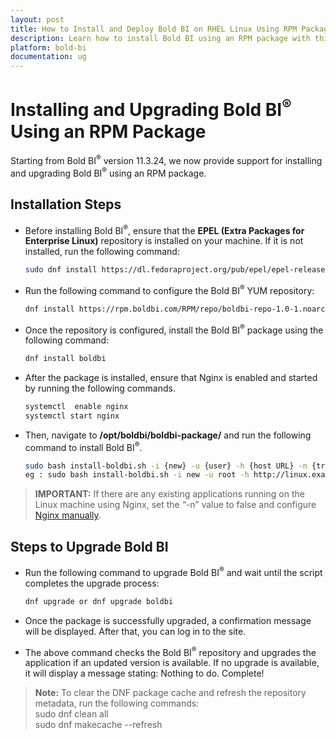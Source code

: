 ```yaml
---
layout: post
title: How to Install and Deploy Bold BI on RHEL Linux Using RPM Package
description: Learn how to install Bold BI using an RPM package with this step-by-step guide. Follow the instructions to set up and configure Bold BI seamlessly.
platform: bold-bi
documentation: ug
---
```


# Installing and Upgrading Bold BI<sup>®</sup> Using an RPM Package

Starting from Bold BI<sup>®</sup> version 11.3.24, we now provide support for installing and upgrading Bold BI<sup>®</sup> using an RPM package.

## Installation Steps

* Before installing Bold BI<sup>®</sup>, ensure that the **EPEL (Extra Packages for Enterprise Linux)** repository is installed on your machine. If it is not installed, run the following command:

    ```sh
    sudo dnf install https://dl.fedoraproject.org/pub/epel/epel-release-latest-9.noarch.rpm
    ```

* Run the following command to configure the Bold BI<sup>®</sup> YUM repository:

    ```sh
    dnf install https://rpm.boldbi.com/RPM/repo/boldbi-repo-1.0-1.noarch.rpm
    ```

* Once the repository is configured, install the Bold BI<sup>®</sup> package using the following command:

    ```sh
    dnf install boldbi
    ```

* After the package is installed, ensure that Nginx is enabled and started by running the following commands.

    ```sh
    systemctl  enable nginx
    systemctl start nginx
    ```

* Then, navigate to **/opt/boldbi/boldbi-package/** and run the following command to install Bold BI<sup>®</sup>.

    ```sh
    sudo bash install-boldbi.sh -i {new} -u {user} -h {host URL} -n {true or false}
    eg : sudo bash install-boldbi.sh -i new -u root -h http://linux.example.com -n true
    ```

>**IMPORTANT:** If there are any existing applications running on the Linux machine using Nginx, set the “-n” value to false and configure [Nginx manually](/deploying-bold-bi/deploying-on-linux/installation-and-deployment/bold-bi-on-centos/#manually-configure-nginx).

## Steps to Upgrade Bold BI

* Run the following command to upgrade Bold BI<sup>®</sup> and wait until the script completes the upgrade process:

    ```sh
    dnf upgrade or dnf upgrade boldbi
    ```

* Once the package is successfully upgraded, a confirmation message will be displayed. After that, you can log in to the site.

* The above command checks the Bold BI<sup>®</sup> repository and upgrades the application if an updated version is available. If no upgrade is available, it will display a message stating: Nothing to do. Complete!

> **Note:** To clear the DNF package cache and refresh the repository metadata, run the following commands:<br>
> sudo dnf clean all<br>
> sudo dnf makecache --refresh